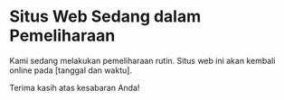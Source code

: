 # Situs Web Sedang dalam Pemeliharaan

Kami sedang melakukan pemeliharaan rutin. Situs web ini akan kembali online pada [tanggal dan waktu].

Terima kasih atas kesabaran Anda!

